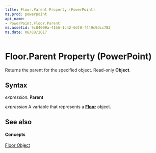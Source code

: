 ```yaml
---
title: Floor.Parent Property (PowerPoint)
ms.prod: powerpoint
api_name:
- PowerPoint.Floor.Parent
ms.assetid: 9c84009a-4166-1c42-0df0-f449c9dcc783
ms.date: 06/08/2017
---
```



# Floor.Parent Property (PowerPoint)

Returns the parent for the specified object. Read-only  **Object**.


## Syntax

 _expression_. **Parent**

 _expression_ A variable that represents a **[Floor](PowerPoint.Floor.md)** object.


## See also


#### Concepts


[Floor Object](PowerPoint.Floor.md)

